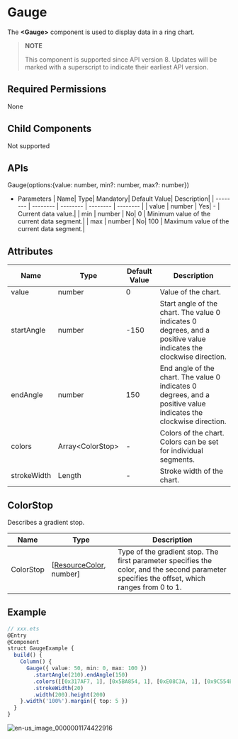 # Gauge


The **\<Gauge>** component is used to display data in a ring chart.

>  **NOTE**
>
>  This component is supported since API version 8. Updates will be marked with a superscript to indicate their earliest API version.


## Required Permissions

None


## Child Components

Not supported


## APIs

Gauge(options:{value: number, min?: number, max?: number})

- Parameters
    | Name| Type| Mandatory| Default Value| Description|
  | -------- | -------- | -------- | -------- | -------- |
  | value | number | Yes| - | Current data value.|
  | min | number | No| 0 | Minimum value of the current data segment.|
  | max | number | No| 100 | Maximum value of the current data segment.|


## Attributes

| Name| Type| Default Value| Description|
| -------- | -------- | -------- | -------- |
| value | number | 0 | Value of the chart.|
| startAngle | number | -150 | Start angle of the chart. The value 0 indicates 0 degrees, and a positive value indicates the clockwise direction.|
| endAngle | number | 150 | End angle of the chart. The value 0 indicates 0 degrees, and a positive value indicates the clockwise direction.|
| colors | Array&lt;ColorStop&gt; | - | Colors of the chart. Colors can be set for individual segments.|
| strokeWidth | Length | - | Stroke width of the chart.|

## ColorStop

Describes a gradient stop.

| Name     | Type            | Description                                                        |
| --------- | -------------------- | ------------------------------------------------------------ |
| ColorStop | [[ResourceColor](../../ui/ts-types.md#resourcecolor8), number] | Type of the gradient stop. The first parameter specifies the color, and the second parameter specifies the offset, which ranges from 0 to 1.|


## Example


```ts
// xxx.ets
@Entry
@Component
struct GaugeExample {
  build() {
    Column() {
      Gauge({ value: 50, min: 0, max: 100 })
        .startAngle(210).endAngle(150)
        .colors([[0x317AF7, 1], [0x5BA854, 1], [0xE08C3A, 1], [0x9C554B, 1], [0xD94838, 1]])
        .strokeWidth(20)
        .width(200).height(200)
    }.width('100%').margin({ top: 5 })
  }
}
```

![en-us_image_0000001174422916](figures/en-us_image_0000001174422916.png)
